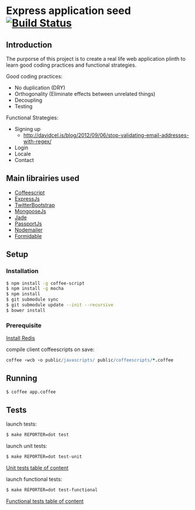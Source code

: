 # Express application seed [![Build Status](https://secure.travis-ci.org/daemon1981/express-application-seed.png)](https://travis-ci.org/daemon1981/express-application-seed)

## Introduction

The purporse of this project is to create a real life web application plinth to learn good coding practices and functional strategies.

Good coding practices:
  * No duplication (DRY)
  * Orthogonality (Eliminate effects between unrelated things)
  * Decoupling
  * Testing

Functional Strategies:
  * Signing up
    - http://davidcel.is/blog/2012/09/06/stop-validating-email-addresses-with-regex/
  * Login
  * Locale
  * Contact

## Main librairies used

  * [Coffeescript](https://github.com/jashkenas/coffee-script)
  * [ExpressJs](https://github.com/visionmedia/express)
  * [TwitterBootstrap](https://github.com/twbs/bootstrap)
  * [MongooseJs](https://github.com/LearnBoost/mongoose)
  * [Jade](https://github.com/visionmedia/jade)
  * [PassportJs](https://github.com/jaredhanson/passport)
  * [Nodemailer](https://github.com/andris9/Nodemailer)
  * [Formidable](https://github.com/felixge/node-formidable)

## Setup

### Installation

```bash
$ npm install -g coffee-script
$ npm install -g mocha
$ npm install
$ git submodule sync
$ git submodule update --init --recursive
$ bower install
```

### Prerequisite

[Install Redis](http://redis.io/topics/quickstart)

compile client coffeescripts on save:
```coffee
coffee -wcb -o public/javascripts/ public/coffeescripts/*.coffee
```

## Running

```bash
$ coffee app.coffee
```

## Tests

launch tests:
```bash
$ make REPORTER=dot test
```

launch unit tests:
```bash
$ make REPORTER=dot test-unit
```

[Unit tests table of content](https://github.com/daemon1981/express-site-plinth-example/blob/master/test-unit.md)

launch functional tests:
```bash
$ make REPORTER=dot test-functional
```

[Functional tests table of content](https://github.com/daemon1981/express-site-plinth-example/blob/master/test-functional.md)
